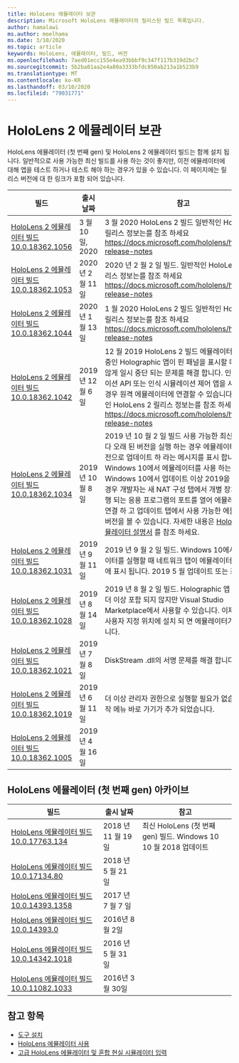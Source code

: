 ```yaml
---
title: HoloLens 에뮬레이터 보관
description: Microsoft HoloLens 에뮬레이터의 릴리스된 빌드 목록입니다.
author: hamalawi
ms.author: moelhama
ms.date: 3/10/2020
ms.topic: article
keywords: HoloLens, 에뮬레이터, 빌드, 버전
ms.openlocfilehash: 7aed01ecc155e4ea93bbbf9c347f117b319d2bc7
ms.sourcegitcommit: 5b2ba01aa2e4a80a3333bfdc850ab213a1b523b9
ms.translationtype: MT
ms.contentlocale: ko-KR
ms.lasthandoff: 03/10/2020
ms.locfileid: "79031771"
---
```

# <a name="hololens-2-emulator-archive"></a>HoloLens 2 에뮬레이터 보관

HoloLens 에뮬레이터 (첫 번째 gen) 및 HoloLens 2 에뮬레이터 빌드는 함께 설치 됩니다. 일반적으로 사용 가능한 최신 빌드를 사용 하는 것이 좋지만, 이전 에뮬레이터에 대해 앱을 테스트 하거나 테스트 해야 하는 경우가 있을 수 있습니다. 이 페이지에는 릴리스 버전에 대 한 링크가 포함 되어 있습니다.

|  빌드 |  출시 날짜 |  참고 | 
|----------|----------|----------|
|  [HoloLens 2 에뮬레이터 빌드 10.0.18362.1056](https://go.microsoft.com/fwlink/?linkid=2121323) | 3 월 10 일, 2020 | 3 월 2020 HoloLens 2 빌드  일반적인 HoloLens 2 릴리스 정보는를 참조 하세요 https://docs.microsoft.com/hololens/hololens-release-notes |
|  [HoloLens 2 에뮬레이터 빌드 10.0.18362.1053](https://go.microsoft.com/fwlink/?linkid=2118321) | 2020 년 2 월 11 일 | 2020 년 2 월 2 일 빌드.  일반적인 HoloLens 2 릴리스 정보는를 참조 하세요 https://docs.microsoft.com/hololens/hololens-release-notes |
|  [HoloLens 2 에뮬레이터 빌드 10.0.18362.1044](https://go.microsoft.com/fwlink/?linkid=2114824) | 2020 년 1 월 13 일 | 1 월 2020 HoloLens 2 빌드  일반적인 HoloLens 2 릴리스 정보는를 참조 하세요 https://docs.microsoft.com/hololens/hololens-release-notes |
|  [HoloLens 2 에뮬레이터 빌드 10.0.18362.1042](https://go.microsoft.com/fwlink/?linkid=2112589) | 2019 년 12 월 6 일 | 12 월 2019 HoloLens 2 빌드  에뮬레이터에서 실행 중인 Holographic 앱이 핀 패널을 표시할 때 예기치 않게 일시 중단 되는 문제를 해결 합니다.  인식 시뮬레이션 API 또는 인식 시뮬레이션 제어 앱을 사용 하는 경우 원격 에뮬레이터에 연결할 수 있습니다.  일반적인 HoloLens 2 릴리스 정보는를 참조 하세요 https://docs.microsoft.com/hololens/hololens-release-notes |
|  [HoloLens 2 에뮬레이터 빌드 10.0.18362.1034](https://go.microsoft.com/fwlink/?linkid=2106649) | 2019 년 10 월 8 일 | 2019 년 10 월 2 일 빌드  사용 가능한 최신 버전 보다 오래 된 버전을 실행 하는 경우 에뮬레이터가 새 버전으로 업데이트 하 라는 메시지를 표시 합니다.  Windows 10에서 에뮬레이터를 사용 하는 경우 Windows 10에서 업데이트 이상 2019을 사용 하는 경우 개발자는 새 NAT 구성 탭에서 개별 장치에서 실행 되는 응용 프로그램의 포트를 열어 에뮬레이터에 연결 하 고 업데이트 탭에서 사용 가능한 에뮬레이터 버전을 볼 수 있습니다.  자세한 내용은 [HoloLens 에뮬레이터 설명서](using-the-hololens-emulator.md) 를 참조 하세요. |
|  [HoloLens 2 에뮬레이터 빌드 10.0.18362.1031](https://go.microsoft.com/fwlink/?linkid=2103724) | 2019 년 9 월 11 일 | 2019 년 9 월 2 일 빌드.  Windows 10에서 에뮬레이터를 실행할 때 네트워크 탭이 에뮬레이터 도구 창에 표시 됩니다. 2019 5 월 업데이트 또는 최신 버전. |
|  [HoloLens 2 에뮬레이터 빌드 10.0.18362.1028](https://go.microsoft.com/fwlink/?linkid=2101019) | 2019 년 8 월 14 일 | 2019 년 8 월 2 일 빌드.  Holographic 앱 템플릿은 더 이상 포함 되지 않지만 Visual Studio Marketplace에서 사용할 수 있습니다.  이제 Sdk가 사용자 지정 위치에 설치 되 면 에뮬레이터가 작동 합니다. |
|  [HoloLens 2 에뮬레이터 빌드 10.0.18362.1021](https://go.microsoft.com/fwlink/?linkid=2098508) | 2019 년 7 월 8 일 | DiskStream .dll의 서명 문제를 해결 합니다. |
|  [HoloLens 2 에뮬레이터 빌드 10.0.18362.1019](https://go.microsoft.com/fwlink/?linkid=2095316) | 2019 년 6 월 11 일 | 더 이상 관리자 권한으로 실행할 필요가 없습니다.  시작 메뉴 바로 가기가 추가 되었습니다. |
|  [HoloLens 2 에뮬레이터 빌드 10.0.18362.1005](https://go.microsoft.com/fwlink/?linkid=2087187) | 2019 년 4 월 16 일 |  |

## <a name="hololens-emulator-1st-gen-archive"></a>HoloLens 에뮬레이터 (첫 번째 gen) 아카이브

|  빌드 |  출시 날짜 |  참고 | 
|----------|----------|----------|
|  [HoloLens 에뮬레이터 빌드 10.0.17763.134](https://go.microsoft.com/fwlink/?linkid=2065980) | 2018 년 11 월 19 일 | 최신 HoloLens (첫 번째 gen) 빌드. Windows 10 10 월 2018 업데이트 |
|  [HoloLens 에뮬레이터 빌드 10.0.17134.80](https://go.microsoft.com/fwlink/?linkid=874531) | 2018 년 5 월 21 일 | 
|  [HoloLens 에뮬레이터 빌드 10.0.14393.1358](https://go.microsoft.com/fwlink/?linkid=852626) |  2017 년 7 월 7 일 |
|  [HoloLens 에뮬레이터 빌드 10.0.14393.0](https://go.microsoft.com/fwlink/?LinkID=823018) |  2016년 8월 2일 |
|  [HoloLens 에뮬레이터 빌드 10.0.14342.1018](https://go.microsoft.com/fwlink/?LinkID=823018) |  2016 년 5 월 31 일 |
|  [HoloLens 에뮬레이터 빌드 10.0.11082.1033](https://go.microsoft.com/fwlink/?LinkID=724053) |  2016년 3월 30일 |

## <a name="see-also"></a>참고 항목
* [도구 설치](install-the-tools.md)
* [HoloLens 에뮬레이터 사용](using-the-hololens-emulator.md)
* [고급 HoloLens 에뮬레이터 및 혼합 현실 시뮬레이터 입력](advanced-hololens-emulator-and-mixed-reality-simulator-input.md)
